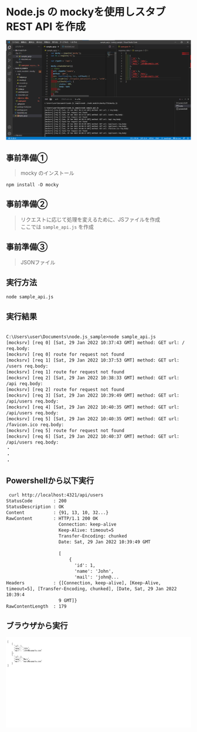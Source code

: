 
# Node.js の mockyを使用しスタブREST API を作成
![VSCODE画面](/img/gamen1.png) 

## 事前準備① 
> mocky のインストール  
```vim
npm install -D mocky
```
## 事前準備②  
> リクエストに応じて処理を変えるために、JSファイルを作成  
> ここでは `sample_api.js` を作成  

## 事前準備③
> JSONファイル

## 実行方法
```vim
node sample_api.js
```
## 実行結果
```vim

C:\Users\user\Documents\node.js_sample>node sample_api.js
[mocksrv] [req 0] [Sat, 29 Jan 2022 10:37:43 GMT] method: GET url: / req.body:
[mocksrv] [req 0] route for request not found
[mocksrv] [req 1] [Sat, 29 Jan 2022 10:37:53 GMT] method: GET url: /users req.body:
[mocksrv] [req 1] route for request not found
[mocksrv] [req 2] [Sat, 29 Jan 2022 10:38:33 GMT] method: GET url: /api req.body:
[mocksrv] [req 2] route for request not found
[mocksrv] [req 3] [Sat, 29 Jan 2022 10:39:49 GMT] method: GET url: /api/users req.body:
[mocksrv] [req 4] [Sat, 29 Jan 2022 10:40:35 GMT] method: GET url: /api/users req.body:
[mocksrv] [req 5] [Sat, 29 Jan 2022 10:40:35 GMT] method: GET url: /favicon.ico req.body:
[mocksrv] [req 5] route for request not found
[mocksrv] [req 6] [Sat, 29 Jan 2022 10:40:37 GMT] method: GET url: /api/users req.body:
・
・
・
```

## Powershellから以下実行

```vim
 curl http://localhost:4321/api/users
StatusCode        : 200
StatusDescription : OK
Content           : {91, 13, 10, 32...}
RawContent        : HTTP/1.1 200 OK
                    Connection: keep-alive
                    Keep-Alive: timeout=5
                    Transfer-Encoding: chunked
                    Date: Sat, 29 Jan 2022 10:39:49 GMT

                    [
                        {
                          'id': 1,
                          'name': 'John',
                          'mail': 'john@...
Headers           : {[Connection, keep-alive], [Keep-Alive, timeout=5], [Transfer-Encoding, chunked], [Date, Sat, 29 Jan 2022 10:39:4 
                    9 GMT]}
RawContentLength  : 179
```
## ブラウザから実行
![ブラウザ画面(Chrome)](/img/gamen2.png) 